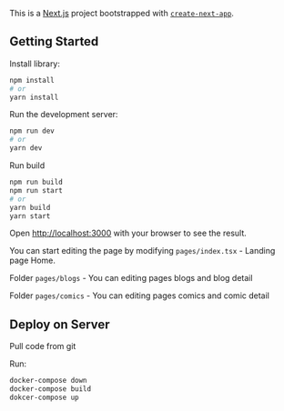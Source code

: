 This is a [Next.js](https://nextjs.org/) project bootstrapped with [`create-next-app`](https://github.com/vercel/next.js/tree/canary/packages/create-next-app).

## Getting Started

Install library:
```bash
npm install
# or
yarn install
```

Run the development server:

```bash
npm run dev
# or
yarn dev
```

Run build

```bash
npm run build
npm run start
# or
yarn build
yarn start
```

Open [http://localhost:3000](http://localhost:3000) with your browser to see the result.

You can start editing the page by modifying `pages/index.tsx` - Landing page Home.

Folder `pages/blogs` - You can editing pages blogs and blog detail

Folder `pages/comics` - You can editing pages comics and comic detail

## Deploy on Server

Pull code from git

Run:

```bash
docker-compose down
docker-compose build
dokcer-compose up
```
